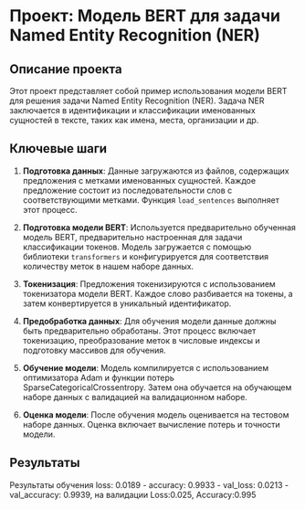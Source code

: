 # Проект: Модель BERT для задачи Named Entity Recognition (NER)

## Описание проекта

Этот проект представляет собой пример использования модели BERT для решения задачи Named Entity Recognition (NER). Задача NER заключается в идентификации и классификации именованных сущностей в тексте, таких как имена, места, организации и др.

## Ключевые шаги

1. **Подготовка данных**: Данные загружаются из файлов, содержащих предложения с метками именованных сущностей. Каждое предложение состоит из последовательности слов с соответствующими метками. Функция `load_sentences` выполняет этот процесс.

2. **Подготовка модели BERT**: Используется предварительно обученная модель BERT, предварительно настроенная для задачи классификации токенов. Модель загружается с помощью библиотеки `transformers` и конфигурируется для соответствия количеству меток в нашем наборе данных.

3. **Токенизация**: Предложения токенизируются с использованием токенизатора модели BERT. Каждое слово разбивается на токены, а затем конвертируется в уникальный идентификатор.

4. **Предобработка данных**: Для обучения модели данные должны быть предварительно обработаны. Этот процесс включает токенизацию, преобразование меток в числовые индексы и подготовку массивов для обучения.

5. **Обучение модели**: Модель компилируется с использованием оптимизатора Adam и функции потерь SparseCategoricalCrossentropy. Затем она обучается на обучающем наборе данных с валидацией на валидационном наборе.

6. **Оценка модели**: После обучения модель оценивается на тестовом наборе данных. Оценка включает вычисление потерь и точности модели.

## Результаты

Результаты обучения loss: 0.0189 - accuracy: 0.9933 - val_loss: 0.0213 - val_accuracy: 0.9939, на валидации Loss:0.025, Accuracy:0.995
